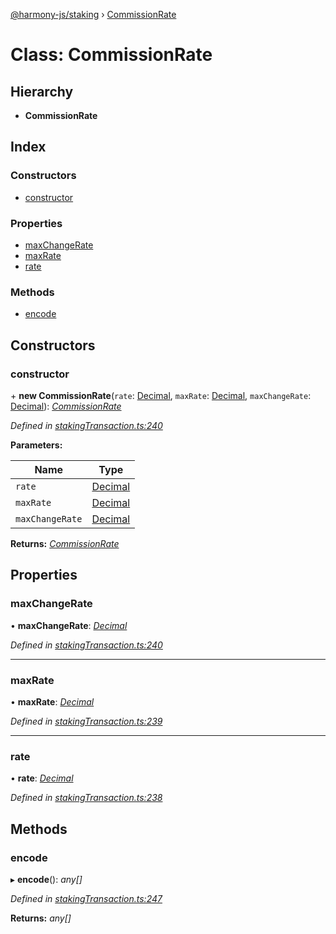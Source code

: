 [@harmony-js/staking](../globals.md) › [CommissionRate](commissionrate.md)

# Class: CommissionRate

## Hierarchy

* **CommissionRate**

## Index

### Constructors

* [constructor](commissionrate.md#constructor)

### Properties

* [maxChangeRate](commissionrate.md#maxchangerate)
* [maxRate](commissionrate.md#maxrate)
* [rate](commissionrate.md#rate)

### Methods

* [encode](commissionrate.md#encode)

## Constructors

###  constructor

\+ **new CommissionRate**(`rate`: [Decimal](decimal.md), `maxRate`: [Decimal](decimal.md), `maxChangeRate`: [Decimal](decimal.md)): *[CommissionRate](commissionrate.md)*

*Defined in [stakingTransaction.ts:240](https://github.com/FireStack-Lab/Harmony-sdk-core/blob/1e63f5a/packages/harmony-staking/src/stakingTransaction.ts#L240)*

**Parameters:**

Name | Type |
------ | ------ |
`rate` | [Decimal](decimal.md) |
`maxRate` | [Decimal](decimal.md) |
`maxChangeRate` | [Decimal](decimal.md) |

**Returns:** *[CommissionRate](commissionrate.md)*

## Properties

###  maxChangeRate

• **maxChangeRate**: *[Decimal](decimal.md)*

*Defined in [stakingTransaction.ts:240](https://github.com/FireStack-Lab/Harmony-sdk-core/blob/1e63f5a/packages/harmony-staking/src/stakingTransaction.ts#L240)*

___

###  maxRate

• **maxRate**: *[Decimal](decimal.md)*

*Defined in [stakingTransaction.ts:239](https://github.com/FireStack-Lab/Harmony-sdk-core/blob/1e63f5a/packages/harmony-staking/src/stakingTransaction.ts#L239)*

___

###  rate

• **rate**: *[Decimal](decimal.md)*

*Defined in [stakingTransaction.ts:238](https://github.com/FireStack-Lab/Harmony-sdk-core/blob/1e63f5a/packages/harmony-staking/src/stakingTransaction.ts#L238)*

## Methods

###  encode

▸ **encode**(): *any[]*

*Defined in [stakingTransaction.ts:247](https://github.com/FireStack-Lab/Harmony-sdk-core/blob/1e63f5a/packages/harmony-staking/src/stakingTransaction.ts#L247)*

**Returns:** *any[]*
